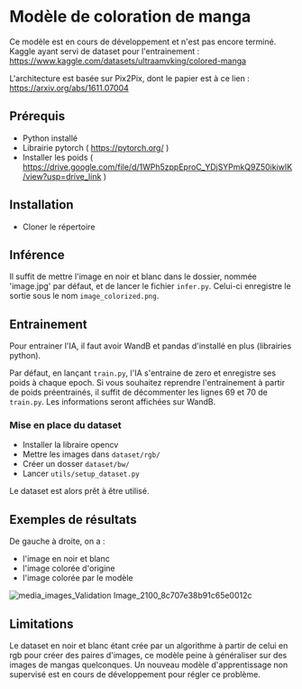 # Modèle de coloration de manga

Ce modèle est en cours de développement et n'est pas encore terminé.
Kaggle ayant servi de dataset pour l'entrainement : https://www.kaggle.com/datasets/ultraamvking/colored-manga

L'architecture est basée sur Pix2Pix, dont le papier est à ce lien : https://arxiv.org/abs/1611.07004

## Prérequis

- Python installé
- Librairie pytorch ( https://pytorch.org/ )
- Installer les poids ( https://drive.google.com/file/d/1WPh5zppEproC_YDjSYPmkQ9Z50ikiwIK/view?usp=drive_link )

## Installation

- Cloner le répertoire

## Inférence

Il suffit de mettre l'image en noir et blanc dans le dossier, nommée 'image.jpg' par défaut, et de lancer le fichier `infer.py`. Celui-ci enregistre le sortie sous le nom `image_colorized.png`.

## Entrainement

Pour entrainer l'IA, il faut avoir WandB et pandas d'installé en plus (librairies python).

Par défaut, en lançant `train.py`, l'IA s'entraine de zero et enregistre ses poids à chaque epoch. Si vous souhaitez reprendre l'entrainement à partir de poids préentrainés, il suffit de décommenter les lignes 69 et 70 de `train.py`. Les informations seront affichées sur WandB.

### Mise en place du dataset

- Installer la libraire opencv
- Mettre les images dans `dataset/rgb/`
- Créer un dosser `dataset/bw/`
- Lancer `utils/setup_dataset.py`

Le dataset est alors prêt à être utilisé.

## Exemples de résultats

De gauche à droite, on a :
- l'image en noir et blanc
- l'image colorée d'origine
- l'image colorée par le modèle

![media_images_Validation Image_2100_8c707e38b91c65e0012c](https://github.com/Aul16/ColorationManga/assets/39156836/f9641e32-5cdd-4674-994a-f5c1498bc33c)


## Limitations

Le dataset en noir et blanc étant crée par un algorithme à partir de celui en rgb pour créer des paires d'images, ce modèle peine à généraliser sur des images de mangas quelconques. Un nouveau modèle d'apprentissage non supervisé est en cours de développement pour régler ce problème.
